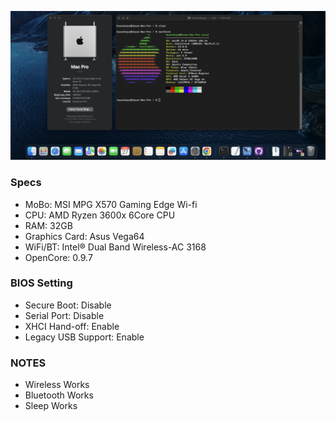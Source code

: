 ![macOS Sonoma 14.0](https://github.com/kayahasan/X570-Gaming-Edge-Wi-fi-Hackintosh-Sonoma/blob/main/ss.png)

### Specs

- MoBo: MSI MPG X570 Gaming Edge Wi-fi
- CPU: AMD Ryzen 3600x 6Core CPU
- RAM: 32GB
- Graphics Card: Asus Vega64
- WiFi/BT: Intel® Dual Band Wireless-AC 3168
- OpenCore: 0.9.7

### BIOS Setting

- Secure Boot: Disable
- Serial Port: Disable
- XHCI Hand-off: Enable
- Legacy USB Support: Enable

### NOTES

- Wireless Works
- Bluetooth Works
- Sleep Works
